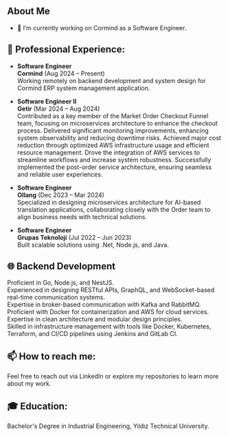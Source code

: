 ## About Me
- 🔭 I’m currently working on Cormind as a Software Engineer.

## 💼 **Professional Experience**:
  - **Software Engineer**  
    **Cormind** (Aug 2024 – Present)  
    Working remotely on backend development and system design for Cormind ERP system management application.

  - **Software Engineer II**  
    **Getir** (Mar 2024 – Aug 2024)  
    Contributed as a key member of the Market Order Checkout Funnel team, focusing on microservices architecture to enhance the checkout process.
    Delivered significant monitoring improvements, enhancing system observability and reducing downtime risks.
    Achieved major cost reduction through optimized AWS infrastructure usage and efficient resource management.
    Drove the integration of AWS services to streamline workflows and increase system robustness.
    Successfully implemented the post-order service architecture, ensuring seamless and reliable user experiences.

  - **Software Engineer**  
    **Ollang** (Dec 2023 – Mar 2024)  
    Specialized in designing microservices architecture for AI-based translation applications, collaborating closely with the Order team to align business needs with technical solutions.

  - **Software Engineer**  
    **Grupas Teknoloji** (Jul 2022 – Jun 2023)  
    Built scalable solutions using .Net, Node.js, and Java.

## 🌐 **Backend Development**  
  Proficient in Go, Node.js, and NestJS.  
  Experienced in designing RESTful APIs, GraphQL, and WebSocket-based real-time communication systems.  
  Expertise in broker-based communication with Kafka and RabbitMQ.  
  Proficient with Docker for containerization and AWS for cloud services.  
  Expertise in clean architecture and modular design principles.  
  Skilled in infrastructure management with tools like Docker, Kubernetes, Terraform, and CI/CD pipelines using Jenkins and GitLab CI.

## 📫 **How to reach me**:  
  Feel free to reach out via LinkedIn or explore my repositories to learn more about my work.

## 🎓 **Education**:  
  Bachelor's Degree in Industrial Engineering, Yıldız Technical University.
